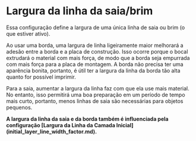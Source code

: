 Largura da linha da saia/brim
====
Essa configuração define a largura de uma única linha de saia ou brim (o que estiver ativo).

Ao usar uma borda, uma largura de linha ligeiramente maior melhorará a adesão entre a borda e a placa de construção. Isso ocorre porque o bocal extrudará o material com mais força, de modo que a borda seja empurrada com mais força para a placa de montagem. A borda não precisa ter uma aparência bonita, portanto, é útil ter a largura da linha da borda tão alta quanto for possível imprimir.

Para a saia, aumentar a largura da linha faz com que ela use mais material. No entanto, isso permitirá uma boa preparação em um período de tempo mais curto, portanto, menos linhas de saia são necessárias para objetos pequenos.

**A largura da linha da saia e da borda também é influenciada pela configuração [Largura da Linha da Camada Inicial] (initial_layer_line_width_factor.md).**